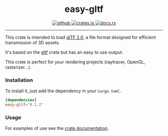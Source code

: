 <h1 align="center">
    easy-gltf
</h1>
<p align="center">
   <a href="https://github.com/flomonster/easy-gltf/actions">
      <img src="https://github.com/flomonster/easy-gltf/workflows/Build/badge.svg" alt="github">
   </a>
   <a href="https://crates.io/crates/easy-gltf">
      <img src="https://img.shields.io/crates/v/easy-gltf.svg" alt="crates.io">
   </a>
   <a href="https://docs.rs/easy-gltf">
      <img src="https://docs.rs/easy-gltf/badge.svg" alt="docs.rs">
   </a>
</p>
<hr>

This crate is intended to load [glTF 2.0](https://www.khronos.org/gltf), a file format designed for efficient transmission of 3D assets.

It's based on the [gltf](https://github.com/gltf-rs/gltf) crate but has an easy to use output.

This crate is perfect for your rendering projects (raytracer, OpenGL, rasterizer...).

### Installation

To install it, just add the dependency in your `Cargo.toml`.

```toml
[dependencies]
easy-gltf="0.1.2"
```

### Usage

For examples of use see the [crate documentation](https://docs.rs/easy-gltf).
